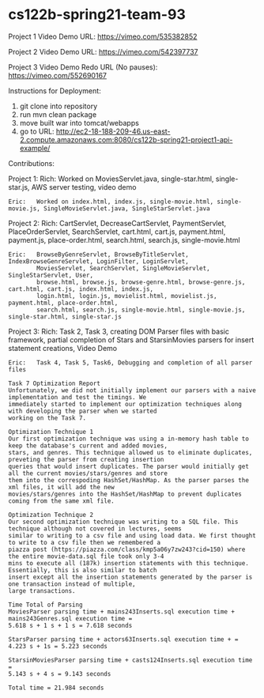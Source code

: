 # cs122b-spring21-team-93

Project 1 Video Demo URL: https://vimeo.com/535382852

Project 2 Video Demo URL: https://vimeo.com/542397737

Project 3 Video Demo Redo URL (No pauses): https://vimeo.com/552690167

Instructions for Deployment:
1. git clone into repository
2. run mvn clean package
3. move built war into tomcat/webapps
4. go to URL: http://ec2-18-188-209-46.us-east-2.compute.amazonaws.com:8080/cs122b-spring21-project1-api-example/

Contributions:

Project 1:
    Rich:   Worked on MoviesServlet.java, single-star.html, single-star.js, AWS server testing, video demo

    Eric:   Worked on index.html, index.js, single-movie.html, single-movie.js, SingleMovieServlet.java, SingleStarServlet.java

Project 2:
    Rich:   CartServlet, DecreaseCartServlet, PaymentServlet, PlaceOrderServlet, SearchServlet,
            cart.html, cart.js, payment.html, payment.js, place-order.html, search.html, search.js,
            single-movie.html

    Eric:   BrowseByGenreServlet, BrowseByTitleServlet, IndexBrowseGenreServlet, LoginFilter, LoginServlet,
            MoviesServlet, SearchServlet, SingleMovieServlet, SingleStarServlet, User,
            browse.html, browse.js, browse-genre.html, browse-genre.js, cart.html, cart.js, index.html, index.js,
            login.html, login.js, movielist.html, movielist.js, payment.html, place-order.html,
            search.html, search.js, single-movie.html, single-movie.js, single-star.html, single-star.js

Project 3:
    Rich:   Task 2, Task 3, creating DOM Parser files with basic framework, partial completion of Stars and
            StarsinMovies parsers for insert statement creations, Video Demo

    Eric:   Task 4, Task 5, Task6, Debugging and completion of all parser files

    Task 7 Optimization Report
    Unfortunately, we did not initially implement our parsers with a naive implementation and test the timings. We
    immediately started to implement our optimization techniques along with developing the parser when we started
    working on the Task 7.

    Optimization Technique 1
    Our first optimization technique was using a in-memory hash table to keep the database's current and added movies,
    stars, and genres. This technique allowed us to eliminate duplicates, preveting the parser from creating insertion
    queries that would insert duplicates. The parser would initially get all the current movies/stars/genres and store
    them into the correspoding HashSet/HashMap. As the parser parses the xml files, it will add the new 
    movies/stars/genres into the HashSet/HashMap to prevent duplicates coming from the same xml file.

    Optimization Technique 2
    Our second optimization technique was writing to a SQL file. This technique although not covered in lectures, seems
    similar to writing to a csv file and using load data. We first thought to write to a csv file then we remembered a
    piazza post (https://piazza.com/class/kmp5a06y7zw243?cid=150) where the entire movie-data.sql file took only 3-4 
    mins to execute all (187k) insertion statements with this technique. Essentially, this is also similar to batch 
    insert except all the insertion statements generated by the parser is one transaction instead of multiple, 
    large transactions.

    Time Total of Parsing
    MoviesParser parsing time + mains243Inserts.sql execution time + mains243Genres.sql execution time = 
    5.618 s + 1 s + 1 s = 7.618 seconds

    StarsParser parsing time + actors63Inserts.sql execution time + =
    4.223 s + 1s = 5.223 seconds

    StarsinMoviesParser parsing time + casts124Inserts.sql execution time = 
    5.143 s + 4 s = 9.143 seconds

    Total time = 21.984 seconds